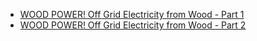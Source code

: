 - [WOOD POWER! Off Grid Electricity from Wood - Part 1](https://youtu.be/HhnrKHF8BWU)
- [WOOD POWER! Off Grid Electricity from Wood - Part 2](https://youtu.be/t74MhMwxZCo)
